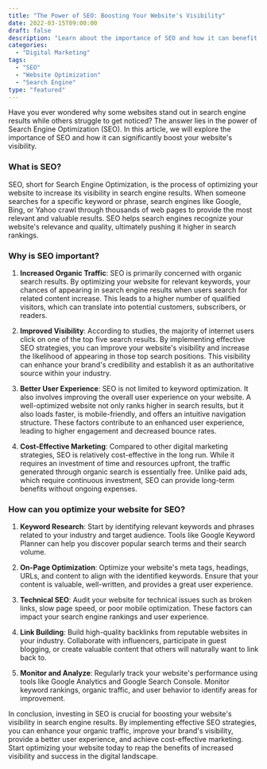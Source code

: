 ```yaml
---
title: "The Power of SEO: Boosting Your Website's Visibility"
date: 2022-03-15T09:00:00
draft: false
description: "Learn about the importance of SEO and how it can benefit your website's visibility."
categories: 
  - "Digital Marketing"
tags: 
  - "SEO"
  - "Website Optimization"
  - "Search Engine"
type: "featured"
---
```


Have you ever wondered why some websites stand out in search engine results while others struggle to get noticed? The answer lies in the power of Search Engine Optimization (SEO). In this article, we will explore the importance of SEO and how it can significantly boost your website's visibility.

### What is SEO?

SEO, short for Search Engine Optimization, is the process of optimizing your website to increase its visibility in search engine results. When someone searches for a specific keyword or phrase, search engines like Google, Bing, or Yahoo crawl through thousands of web pages to provide the most relevant and valuable results. SEO helps search engines recognize your website's relevance and quality, ultimately pushing it higher in search rankings.

### Why is SEO important?

1. **Increased Organic Traffic**: SEO is primarily concerned with organic search results. By optimizing your website for relevant keywords, your chances of appearing in search engine results when users search for related content increase. This leads to a higher number of qualified visitors, which can translate into potential customers, subscribers, or readers.

2. **Improved Visibility**: According to studies, the majority of internet users click on one of the top five search results. By implementing effective SEO strategies, you can improve your website's visibility and increase the likelihood of appearing in those top search positions. This visibility can enhance your brand's credibility and establish it as an authoritative source within your industry.

3. **Better User Experience**: SEO is not limited to keyword optimization. It also involves improving the overall user experience on your website. A well-optimized website not only ranks higher in search results, but it also loads faster, is mobile-friendly, and offers an intuitive navigation structure. These factors contribute to an enhanced user experience, leading to higher engagement and decreased bounce rates.

4. **Cost-Effective Marketing**: Compared to other digital marketing strategies, SEO is relatively cost-effective in the long run. While it requires an investment of time and resources upfront, the traffic generated through organic search is essentially free. Unlike paid ads, which require continuous investment, SEO can provide long-term benefits without ongoing expenses.

### How can you optimize your website for SEO?

1. **Keyword Research**: Start by identifying relevant keywords and phrases related to your industry and target audience. Tools like Google Keyword Planner can help you discover popular search terms and their search volume.

2. **On-Page Optimization**: Optimize your website's meta tags, headings, URLs, and content to align with the identified keywords. Ensure that your content is valuable, well-written, and provides a great user experience.

3. **Technical SEO**: Audit your website for technical issues such as broken links, slow page speed, or poor mobile optimization. These factors can impact your search engine rankings and user experience.

4. **Link Building**: Build high-quality backlinks from reputable websites in your industry. Collaborate with influencers, participate in guest blogging, or create valuable content that others will naturally want to link back to.

5. **Monitor and Analyze**: Regularly track your website's performance using tools like Google Analytics and Google Search Console. Monitor keyword rankings, organic traffic, and user behavior to identify areas for improvement.

In conclusion, investing in SEO is crucial for boosting your website's visibility in search engine results. By implementing effective SEO strategies, you can enhance your organic traffic, improve your brand's visibility, provide a better user experience, and achieve cost-effective marketing. Start optimizing your website today to reap the benefits of increased visibility and success in the digital landscape.
